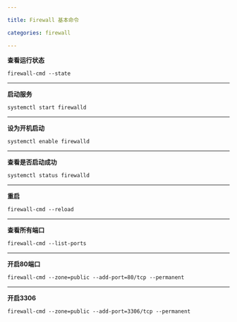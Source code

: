 ```yaml
---

title: Firewall 基本命令

categories: firewall

---
```


**查看运行状态**


`firewall-cmd --state`

---

**启动服务**

`systemctl start firewalld`

---

**设为开机启动**

`systemctl enable firewalld`

---


**查看是否启动成功**

`systemctl status firewalld`

---


**重启**

`firewall-cmd --reload`

---

**查看所有端口**

`firewall-cmd --list-ports`

---


**开启80端口**

`firewall-cmd --zone=public --add-port=80/tcp --permanent`

---


**开启3306**

`firewall-cmd --zone=public --add-port=3306/tcp --permanent`